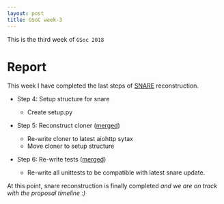 ```yaml
---
layout: post
title: GSoC week-3
---
```

This is the third week of `GSoc 2018`

# Report
This week I have completed the last steps of [SNARE](http://github.com/mushorg/snare) reconstruction.

* Step 4:
Setup structure for snare
	* Create setup.py

* Step 5: 
Reconstruct cloner ([merged](https://github.com/mushorg/snare/pull/141))
	* Re-write cloner to latest aiohttp sytax
	* Move cloner to setup structure
 
* Step 6: 
Re-write tests ([merged](https://github.com/mushorg/snare/pull/142))

    * Re-write all unittests to be compatible with latest snare update.

At this point, snare reconstruction is finally completed
*and we are on track with the proposal timeline :)*
